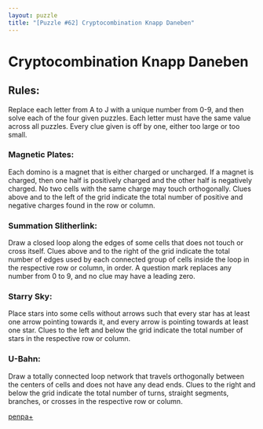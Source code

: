 ```yaml
---
layout: puzzle
title: "[Puzzle #62] Cryptocombination Knapp Daneben"
---
```


# Cryptocombination Knapp Daneben

## Rules:

Replace each letter from A to J with a unique number from 0-9, and then solve each of the four given puzzles. Each letter must have the same value across all puzzles. Every clue given is off by one, either too large or too small.

### Magnetic Plates:
Each domino is a magnet that is either charged or uncharged. If a magnet is charged, then one half is positively charged and the other half is negatively charged. No two cells with the same charge may touch orthogonally. Clues above and to the left of the grid indicate the total number of positive and negative charges found in the row or column.

### Summation Slitherlink: 
Draw a closed loop along the edges of some cells that does not touch or cross itself. Clues above and to the right of the grid indicate the total number of edges used by each connected group of cells inside the loop in the respective row or column, in order. A question mark replaces any number from 0 to 9, and no clue may have a leading zero.

### Starry Sky: 
Place stars into some cells without arrows such that every star has at least one arrow pointing towards it, and every arrow is pointing towards at least one star. Clues to the left and below the grid indicate the total number of stars in the respective row or column.

### U-Bahn:
Draw a totally connected loop network that travels orthogonally between the centers of cells and does not have any dead ends. Clues to the right and below the grid indicate the total number of turns, straight segments, branches, or crosses in the respective row or column. 

[penpa+](https://tinyurl.com/22969z8x)
